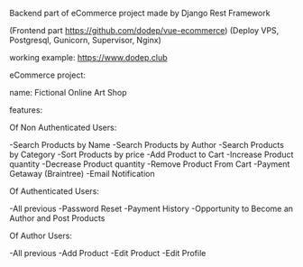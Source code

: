 Backend part of eCommerce project made by Django Rest Framework

(Frontend part https://github.com/dodep/vue-ecommerce)
(Deploy VPS, Postgresql, Gunicorn, Supervisor, Nginx)

working example: https://www.dodep.club

eCommerce project:

name: Fictional Online Art Shop

features: 

Of Non Authenticated Users:

-Search Products by Name
-Search Products by Author
-Search Products by Category
-Sort Products by price
-Add Product to Cart
-Increase Product quantity
-Decrease Product quantity
-Remove Product From Cart
-Payment Getaway (Braintree)
-Email Notification

Of Authenticated Users:

-All previous
-Password Reset
-Payment History
-Opportunity to Become an Author and Post Products

Of Author Users:

-All previous
-Add Product
-Edit Product
-Edit Profile
